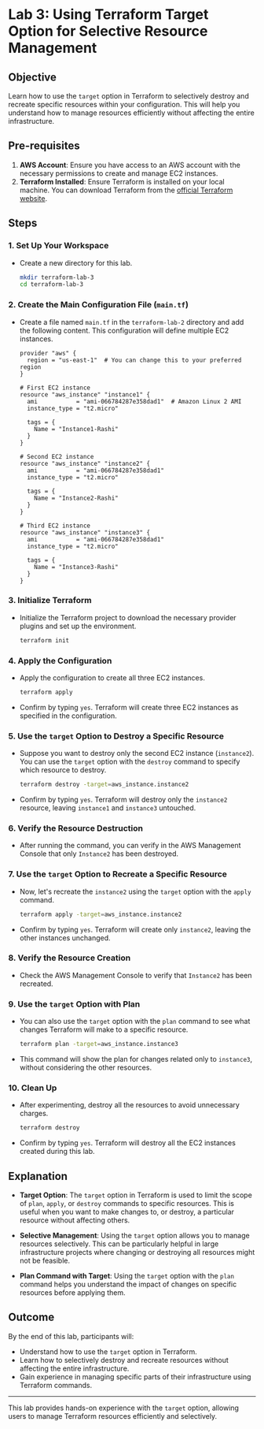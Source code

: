 # Lab 3: Using Terraform Target Option for Selective Resource Management

## Objective

Learn how to use the `target` option in Terraform to selectively destroy and recreate specific resources within your configuration. This will help you understand how to manage resources efficiently without affecting the entire infrastructure.

## Pre-requisites

1. **AWS Account**: Ensure you have access to an AWS account with the necessary permissions to create and manage EC2 instances.
2. **Terraform Installed**: Ensure Terraform is installed on your local machine. You can download Terraform from the [official Terraform website](https://www.terraform.io/downloads.html).

## Steps

### 1. Set Up Your Workspace

- Create a new directory for this lab.

    ```bash
    mkdir terraform-lab-3
    cd terraform-lab-3
    ```

### 2. Create the Main Configuration File (`main.tf`)

- Create a file named `main.tf` in the `terraform-lab-2` directory and add the following content. This configuration will define multiple EC2 instances.

    ```hcl
    provider "aws" {
      region = "us-east-1"  # You can change this to your preferred region
    }

    # First EC2 instance
    resource "aws_instance" "instance1" {
      ami           = "ami-066784287e358dad1"  # Amazon Linux 2 AMI
      instance_type = "t2.micro"

      tags = {
        Name = "Instance1-Rashi"
      }
    }

    # Second EC2 instance
    resource "aws_instance" "instance2" {
      ami           = "ami-066784287e358dad1"
      instance_type = "t2.micro"

      tags = {
        Name = "Instance2-Rashi"
      }
    }

    # Third EC2 instance
    resource "aws_instance" "instance3" {
      ami           = "ami-066784287e358dad1"
      instance_type = "t2.micro"

      tags = {
        Name = "Instance3-Rashi"
      }
    }
    ```

### 3. Initialize Terraform

- Initialize the Terraform project to download the necessary provider plugins and set up the environment.

    ```bash
    terraform init
    ```

### 4. Apply the Configuration

- Apply the configuration to create all three EC2 instances.

    ```bash
    terraform apply
    ```

- Confirm by typing `yes`. Terraform will create three EC2 instances as specified in the configuration.

### 5. Use the `target` Option to Destroy a Specific Resource

- Suppose you want to destroy only the second EC2 instance (`instance2`). You can use the `target` option with the `destroy` command to specify which resource to destroy.

    ```bash
    terraform destroy -target=aws_instance.instance2
    ```

- Confirm by typing `yes`. Terraform will destroy only the `instance2` resource, leaving `instance1` and `instance3` untouched.

### 6. Verify the Resource Destruction

- After running the command, you can verify in the AWS Management Console that only `Instance2` has been destroyed.

### 7. Use the `target` Option to Recreate a Specific Resource

- Now, let's recreate the `instance2` using the `target` option with the `apply` command.

    ```bash
    terraform apply -target=aws_instance.instance2
    ```

- Confirm by typing `yes`. Terraform will create only `instance2`, leaving the other instances unchanged.

### 8. Verify the Resource Creation

- Check the AWS Management Console to verify that `Instance2` has been recreated.

### 9. Use the `target` Option with Plan

- You can also use the `target` option with the `plan` command to see what changes Terraform will make to a specific resource.

    ```bash
    terraform plan -target=aws_instance.instance3
    ```

- This command will show the plan for changes related only to `instance3`, without considering the other resources.

### 10. Clean Up

- After experimenting, destroy all the resources to avoid unnecessary charges.

    ```bash
    terraform destroy
    ```

- Confirm by typing `yes`. Terraform will destroy all the EC2 instances created during this lab.

## Explanation

- **Target Option**: The `target` option in Terraform is used to limit the scope of `plan`, `apply`, or `destroy` commands to specific resources. This is useful when you want to make changes to, or destroy, a particular resource without affecting others.

- **Selective Management**: Using the `target` option allows you to manage resources selectively. This can be particularly helpful in large infrastructure projects where changing or destroying all resources might not be feasible.

- **Plan Command with Target**: Using the `target` option with the `plan` command helps you understand the impact of changes on specific resources before applying them.

## Outcome

By the end of this lab, participants will:

- Understand how to use the `target` option in Terraform.
- Learn how to selectively destroy and recreate resources without affecting the entire infrastructure.
- Gain experience in managing specific parts of their infrastructure using Terraform commands.

---

This lab provides hands-on experience with the `target` option, allowing users to manage Terraform resources efficiently and selectively.
